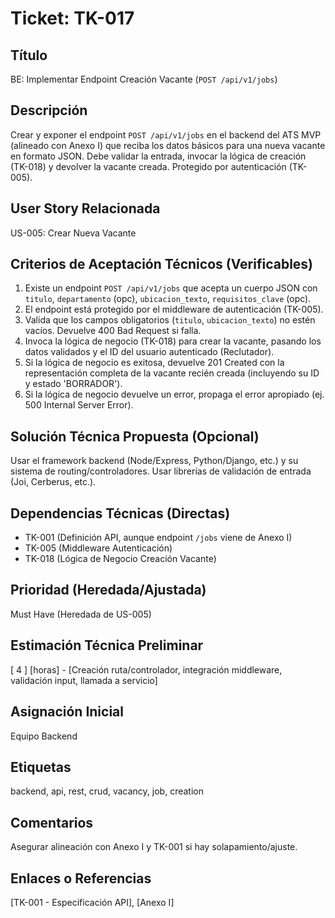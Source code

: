 # Ticket: TK-017

## Título
BE: Implementar Endpoint Creación Vacante (`POST /api/v1/jobs`)

## Descripción
Crear y exponer el endpoint `POST /api/v1/jobs` en el backend del ATS MVP (alineado con Anexo I) que reciba los datos básicos para una nueva vacante en formato JSON. Debe validar la entrada, invocar la lógica de creación (TK-018) y devolver la vacante creada. Protegido por autenticación (TK-005).

## User Story Relacionada
US-005: Crear Nueva Vacante

## Criterios de Aceptación Técnicos (Verificables)
1.  Existe un endpoint `POST /api/v1/jobs` que acepta un cuerpo JSON con `titulo`, `departamento` (opc), `ubicacion_texto`, `requisitos_clave` (opc).
2.  El endpoint está protegido por el middleware de autenticación (TK-005).
3.  Valida que los campos obligatorios (`titulo`, `ubicacion_texto`) no estén vacíos. Devuelve 400 Bad Request si falla.
4.  Invoca la lógica de negocio (TK-018) para crear la vacante, pasando los datos validados y el ID del usuario autenticado (Reclutador).
5.  Si la lógica de negocio es exitosa, devuelve 201 Created con la representación completa de la vacante recién creada (incluyendo su ID y estado 'BORRADOR').
6.  Si la lógica de negocio devuelve un error, propaga el error apropiado (ej. 500 Internal Server Error).

## Solución Técnica Propuesta (Opcional)
Usar el framework backend (Node/Express, Python/Django, etc.) y su sistema de routing/controladores. Usar librerías de validación de entrada (Joi, Cerberus, etc.).

## Dependencias Técnicas (Directas)
* TK-001 (Definición API, aunque endpoint `/jobs` viene de Anexo I)
* TK-005 (Middleware Autenticación)
* TK-018 (Lógica de Negocio Creación Vacante)

## Prioridad (Heredada/Ajustada)
Must Have (Heredada de US-005)

## Estimación Técnica Preliminar
[ 4 ] [horas] - [Creación ruta/controlador, integración middleware, validación input, llamada a servicio]

## Asignación Inicial
Equipo Backend

## Etiquetas
backend, api, rest, crud, vacancy, job, creation

## Comentarios
Asegurar alineación con Anexo I y TK-001 si hay solapamiento/ajuste.

## Enlaces o Referencias
[TK-001 - Especificación API], [Anexo I]